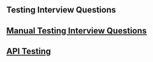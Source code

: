 ## Testing Interview Questions

## [Manual Testing Interview Questions](./manual-interview-questions-answers.md)

## [API Testing](./api-testing.md)
